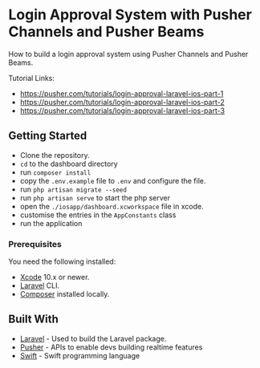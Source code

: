 # Login Approval System with Pusher Channels and Pusher Beams

How to build a login approval system using Pusher Channels and Pusher Beams.

Tutorial Links:

- https://pusher.com/tutorials/login-approval-laravel-ios-part-1
- https://pusher.com/tutorials/login-approval-laravel-ios-part-2
- https://pusher.com/tutorials/login-approval-laravel-ios-part-3


## Getting Started

- Clone the repository.
- `cd` to the dashboard directory
- run `composer install`
- copy the `.env.example` file to `.env` and configure the file.
- run `php artisan migrate --seed`
- run `php artisan serve` to start the php server
- open the `./iosapp/dashboard.xcworkspace` file in xcode.
- customise the entries in the `AppConstants` class
- run the application

### Prerequisites

You need the following installed:

- [Xcode](https://developer.apple.com/xcode) 10.x or newer.
- [Laravel](https://laravel.com) CLI.
- [Composer](https://getcomposer.org) installed locally.

## Built With

- [Laravel](https://laravel.com) - Used to build the Laravel package.
- [Pusher](https://pusher.com/) - APIs to enable devs building realtime features
- [Swift](https://developer.apple.com/swift) - Swift programming language
